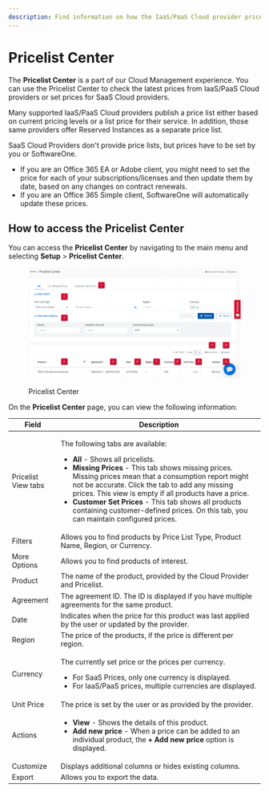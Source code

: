 ```yaml
---
description: Find information on how the IaaS/PaaS Cloud provider price lists work.
---
```


# Pricelist Center

The **Pricelist Center** is a part of our Cloud Management experience. You can use the Pricelist Center to check the latest prices from IaaS/PaaS Cloud providers or set prices for SaaS Cloud providers.&#x20;

Many supported IaaS/PaaS Cloud providers publish a price list either based on current pricing levels or a list price for their service. In addition, those same providers offer Reserved Instances as a separate price list.&#x20;

SaaS Cloud Providers don't provide price lists, but prices have to be set by you or SoftwareOne.&#x20;

* If you are an Office 365 EA or Adobe client, you might need to set the price for each of your subscriptions/licenses and then update them by date, based on any changes on contract renewals.&#x20;
* If you are an Office 365 Simple client, SoftwareOne will automatically update these prices.

## How to access the Pricelist Center <a href="#navigating-to-the-pricelist-center" id="navigating-to-the-pricelist-center"></a>

You can access the **Pricelist Center** by navigating to the main menu and selecting **Setup** > **Pricelist Center**.

<figure><img src="../../.gitbook/assets/image (42) (1).png" alt=""><figcaption><p>Pricelist Center</p></figcaption></figure>

On the **Pricelist Center** page, you can view the following information:&#x20;

| Field               | Description                                                                                                                                                                                                                                                                                                                                                                                                                                                                                                    |
| ------------------- | -------------------------------------------------------------------------------------------------------------------------------------------------------------------------------------------------------------------------------------------------------------------------------------------------------------------------------------------------------------------------------------------------------------------------------------------------------------------------------------------------------------- |
| Pricelist View tabs | <p>The following tabs are available:</p><ul><li><strong>All</strong> - Shows all pricelists.</li><li><strong>Missing Prices</strong> - This tab shows missing prices. Missing prices mean that a consumption report might not be accurate. Click the tab to add any missing prices. This view is empty if all products have a price.</li><li><strong>Customer Set Prices</strong> - This tab shows all products containing customer-defined prices. On this tab, you can maintain configured prices.</li></ul> |
| Filters             | Allows you to find products by Price List Type, Product Name, Region, or Currency.                                                                                                                                                                                                                                                                                                                                                                                                                             |
| More Options        | Allows you to find products of interest.                                                                                                                                                                                                                                                                                                                                                                                                                                                                       |
| Product             | The name of the product, provided by the Cloud Provider and Pricelist.                                                                                                                                                                                                                                                                                                                                                                                                                                         |
| Agreement           | The agreement ID. The ID is displayed if you have multiple agreements for the same product.                                                                                                                                                                                                                                                                                                                                                                                                                    |
| Date                | Indicates when the price for this product was last applied by the user or updated by the provider.                                                                                                                                                                                                                                                                                                                                                                                                             |
| Region              | The price of the products, if the price is different per region.                                                                                                                                                                                                                                                                                                                                                                                                                                               |
| Currency            | <p>The currently set price or the prices per currency. </p><ul><li>For SaaS Prices, only one currency is displayed.</li><li>For IaaS/PaaS prices, multiple currencies are displayed.</li></ul>                                                                                                                                                                                                                                                                                                                 |
| Unit Price          | The price is set by the user or as provided by the provider.                                                                                                                                                                                                                                                                                                                                                                                                                                                   |
| Actions             | <ul><li><strong>View</strong> - Shows the details of this product. </li><li><strong>Add new price</strong> - When a price can be added to an individual product, the <strong>+ Add new price</strong> option is displayed.</li></ul>                                                                                                                                                                                                                                                                           |
| Customize           | Displays additional columns or hides existing columns.                                                                                                                                                                                                                                                                                                                                                                                                                                                         |
| Export              | Allows you to export the data.                                                                                                                                                                                                                                                                                                                                                                                                                                                                                 |
